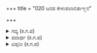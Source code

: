 +++
title = "020 ಜನಪ ಕೇಳುಪಲಾಲಿತಾಞ್ಜನ"

+++

<details><summary>ಗದ್ಯ (ಕ.ಗ.ಪ) </summary>

20. ಶ್ರೇಷ್ಠಳಾದ ದ್ರುಪದ ಕುಮಾರಿಯ ಎರಡು ಕಣ್ಣುಗಳು,   ಕಾಡಿಗೆಯಿಂದ ಪೋಷಿತವಾಗಿ , ಈಶ್ವರನ ದ್ವೇಷಿಯಾದ ಮನ್ಮಥನಿಂದ ಪ್ರೇರಿತವಾಗಿದೆಯೋ ಎನ್ನುವಂತೆ ಕಿವಿಗಳನ್ನು ಪ್ರೀತಿಸಿ ಮುಂದುವರಿಯುತ್ತ ಜಿತೇಂದ್ರಿಯರಾದ ಮುನಿಗಳಿಗೂ ಶತ್ರುಗಳಂತಾದವು. ಜನರನ್ನು ಮರುಳುಗೊಳಿಸುವ ಅವು  ಮುಖವೆಂಬ ಚಂದ್ರನಿಗೆ ಪ್ರಿಯವಾದ ಕನ್ನೈದಿಲೆಗಳೋ ಎಂಬಂತೆ ಶೋಭಿಸಿದುವು.
</details>

<details><summary>ಪದಾರ್ಥ (ಕ.ಗ.ಪ) </summary>

ಉಪಲಾಲಿತ-ಪ್ರೀತಿಸಲ್ಪಟ್ಟ, ಅಂಜನ-ಕಾಡಿಗೆ, ಜಿತಾಕ್ಷ-ಜಿತೇಂದ್ರಿಯ, ವಿಪಕ್ಷ-ಶತ್ರು, ಲೋಚನ-ಕಣ್ಣು, ಕುಮುದ-ಕನ್ನೈದಿಲೆ,
</details>

<details><summary>ಟಿಪ್ಪನೀ (ಕ.ಗ.ಪ) </summary>

ವಿಶೇಷ ಟಿಪ್ಪಣಿ  
1. ವೃಷ ಸೇನನು ಕರ್ಣನ ಮಗ. ಆತನಿಗೆ ವೈರಿಗಳಾದವರು ಕರ್ಣನಿಗೆ ಪ್ರಿಯರಾಗುವುದು ಅಸಂಭವ ಆದರೆ ಕವಿಯು ತನ್ನ ಚಾತುರ್ಯದಿಂದ ಅದನ್ನು ಸಂಭವನೀಯವೆನಿಸಿದ್ದಾನೆ.   
2. ದ್ರೌಪದಿಯು ಮನ್ಮಥನ ಜಯಧ್ವಜ ಸ್ವರೂಪಳು (ಹರನೂಳಿಗದ ಹೆಚ್ಚಾಳು ಮಕರ ಧ್ವಜನ ಮೌಳಿಗಡ ಆದಿ ಸಂ 11 ಪದ್ಯ 2) ಮನ್ಮಥನಿಗೂ ಈಶ್ವರನಿಗೂ ಬದ್ಧ ವೈರ ಆದುದರಿಂದ ಈಶ್ವರ ಭಕ್ತರಾದ ಮುನಿಗಳ ಮೇಲೆ ಮನ್ಮಥನಿಗೆ ದ್ವೇಷವುಂಟಾಗುವುದು ಸ್ವಾಭಾವಿಕ. ಮನ್ಮಥನ ಹೂ ಬಿಲ್ಲಿನಂತೆ ಸುಂದರ ರೇಖಾ ವಿನ್ಯಾಸವಾಗಿ ದ್ರೌಪದಿಯ ಕಣ್ಣುಗಳಿಂದ ಕಿವಿಗಳನ್ನು ಚುಂಬಿಸುವಂತೆ ಅಲಂಕಾರವಾಗಿ ಎಳೆದಿದ್ದ ಕಾಡಿಗೆಯು ಕಿತ್ತಡಿಗಳೆನಿಸಿದ ಮುನಿಗಳಿಗೆ ಮುನಿದು, ಕಾಡಿಸಿ, ಅವರು ಅಡಿ ಕೀಳುವಂತೆ ಮಾಡಿತು. ಅಂತೆಯೇ ಮುಖವೆಂಬ ಚಂದ್ರಮಂಡಲಕ್ಕೆ ಪ್ರಿಯವಾದ ಕನ್ನೈದಿಲೆಗಳಂತೆ ಅವಳ ಕಣ್ಣುಗಳು ಶೋಭಿಸಿದುವು.   
3. "ಉಪಲಾಲಿತಾಂಜನವೆನೆ ಜಿತಾಕ್ಷವಿಪಕ್ಷವಾದವು"  
ಕಾಡಿಗೆಯಿಂದ ಲಾಲಿಸಲ್ಪಟ್ಟ ಕಣ್ಣುಗಳ ನೋಟಕ್ಕೆ ಮರುಳಾಗಿ ಶರಣಾಗಿ ದ್ರೌಪದಿಯನ್ನು ಬಯಸಿ ಬಂದ ಕಣ್ಣುಗಳು ಸೋತು ಅವಳ ಕಣ್ಣುಗಳನ್ನು ಹೊಂದಲಾರದೆ ಬೇರೆಯಾದವು.  
ಆ ದ್ರೌಪದಿಯ ಕಣ್ಣುಗಳಾದರೋ ಕರ್ಣಾಭಿಮುಖವಾಗಿ ಬೆಳೆಯುತ್ತಿದ್ದವು. (ವೃಷಸೇನೋಭ್ರುವೋರ್ಮಧ್ಯೆ)-ಹುಬ್ಬುಗಳ ನಡುವಿನ ಮೂಗಿನ ಮೇಲ್ಭಾಗವಿಲ್ಲದಿದ್ದರೆ ಆ ಎರಡೂ ಕಣ್ಣುಗಳು ಪರಸ್ಪರ ಆಕರ್ಷಿಸಲ್ಪಟ್ಟು ಒಂದಾಗುತ್ತಿದ್ದವೋ ಏನೋ !  
ಅಂಜನ ದೀಪ್ತವಾದ ಇವಳ ಕಣ್ಣು ಎಂಥ ಸಂಯಮಿಯೂ ಕಣ್ಣು ಗುಡ್ಡೆ ಸಿಕ್ಕಿಕೊಂಡವನಂತೆ ಅವಳನ್ನೇ ನೋಡತೊಡಗಬೇಕು ಎಂಬಂತಿದೆ. ಕಿವಿವರೆಗೆ ತೂಗಿರುವ ಕಣ್ಣು, ಜ್ಞಾನ ಬುದ್ಧಿಗಳಿಗೆ ವೈರಿ. ಏಕೆಂದರೆ ಎಲ್ಲ ಮರ್ಯಾದೆ, ಸಾಮಾಜಿಕ ನಡವಳಿಕೆಗಳನ್ನು ಮೀರಿ ನಿಂತು ಮೈಮರೆತು ಅವರೆಲ್ಲ ದ್ರೌಪದಿಯನ್ನೇ ನಟ್ಟಕಣ್ಣಿನಿಂದ ನೋಡುತ್ತಿದ್ದಾರೆ ನೋಡಿದ ಜನಗಳ ಕುಮುದ (ಅಸಂತೋಷ) ಹೋಗಲಾಡಿಸುವಂತೆ ಆ ಕಣ್ಣು ಹೊಳೆಯುತ್ತಿವೆ. (ಅ.ರಾ. ಮಿತ್ರ)
</details>
